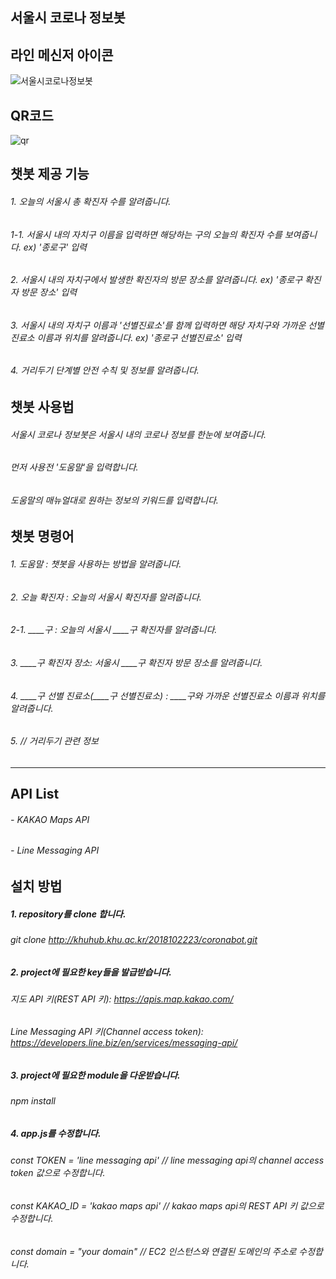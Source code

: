 서울시 코로나 정보봇
------------------------
## 라인 메신저 아이콘

![서울시코로나정보봇](https://user-images.githubusercontent.com/48651358/100540555-5600e000-3281-11eb-9ec4-1b9732f7c76e.jpg)

## QR코드

![qr](https://user-images.githubusercontent.com/48651358/100540638-cdcf0a80-3281-11eb-8950-ef1264f4307b.png)

## 챗봇 제공 기능

###### 1. 오늘의 서울시 총 확진자 수를 알려줍니다.
###### 1-1. 서울시 내의 자치구 이름을 입력하면 해당하는 구의 오늘의 확진자 수를 보여줍니다. ex) '종로구' 입력
###### 2. 서울시 내의 자치구에서 발생한 확진자의 방문 장소를 알려줍니다. ex) '종로구 확진자 방문 장소' 입력
###### 3. 서울시 내의 자치구 이름과 '선별진료소'를 함께 입력하면 해당 자치구와 가까운 선별진료소 이름과 위치를 알려줍니다. ex) '종로구 선별진료소' 입력
###### 4. 거리두기 단계별 안전 수칙 및 정보를 알려줍니다.

## 챗봇 사용법

###### 서울시 코로나 정보봇은 서울시 내의 코로나 정보를 한눈에 보여줍니다.
###### 먼저 사용전 '도움말'을 입력합니다.
###### 도움말의 매뉴얼대로 원하는 정보의 키워드를 입력합니다.

## 챗봇 명령어

###### 1. 도움말 : 챗봇을 사용하는 방법을 알려줍니다.
###### 2. 오늘 확진자 : 오늘의 서울시 확진자를 알려줍니다.
###### 2-1. ____구 : 오늘의 서울시 ____구 확진자를 알려줍니다.
###### 3. ____구 확진자 장소: 서울시 ____구 확진자 방문 장소를 알려줍니다.
###### 4. ____구 선별 진료소(____구 선별진료소) : ____구와 가까운 선별진료소 이름과 위치를 알려줍니다.
###### 5. // 거리두기 관련 정보
------------------------

## API List

###### - KAKAO Maps API
###### - Line Messaging API

## 설치 방법

##### 1. repository를 clone 합니다.
###### git clone http://khuhub.khu.ac.kr/2018102223/coronabot.git
##### 2. project에 필요한 key들을 발급받습니다.
###### 지도 API 키(REST API 키): https://apis.map.kakao.com/
###### Line Messaging API 키(Channel access token): https://developers.line.biz/en/services/messaging-api/
##### 3. project에 필요한 module을 다운받습니다.
###### npm install
##### 4. app.js를 수정합니다.
###### const TOKEN = 'line messaging api' // line messaging api의 channel access token 값으로 수정합니다.
###### const KAKAO_ID = 'kakao maps api' // kakao maps api의 REST API 키 값으로 수정합니다.
###### const domain = "your domain" // EC2 인스턴스와 연결된 도메인의 주소로 수정합니다.

